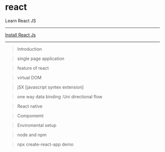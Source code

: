 # react
Learn React JS
<hr>
<a href="https://codewithpunit.github.io/react/">Install React Js</a>

<hr>

>Introduction

>single page application

>feature of react

>virtual DOM 

>jSX [javascript syntex extension]

>one way data binding :Uni directional flow

>React native

>Compomemt

>Enviromental setup

> node and npm

>npx create-react-app demo



